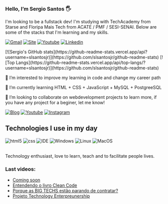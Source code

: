 ### Hello, I’m Sergio Santos 🖐️

I'm looking to be a fullstack dev! I'm studying with TechAcademy from Starse and Floripa Mais Tech from ACATE / PMF / SESI-SENAI. Below are some of the stacks that I'm learning and my skills.

[![Gmail](https://img.shields.io/badge/Gmail-D14836?style=for-the-badge&logo=gmail&logoColor=white)](mailto:slsantosjr@gmail.com)
[![Site](https://img.shields.io/badge/website-000000?style=for-the-badge&logo=About.me&logoColor=white)](https://www.lupaprojetos.com/)
[![Youtube](https://img.shields.io/badge/YouTube-FF0000?style=for-the-badge&logo=youtube&logoColor=white)](https://www.youtube.com/channel/UCmmRzr-5SlUQyTn4ly5QYEg)
[![Linkedin](https://img.shields.io/badge/LinkedIn-0077B5?style=for-the-badge&logo=linkedin&logoColor=white)](https://www.linkedin.com/in/slsantosjr/)

<div>
[![Sergio's GitHub stats](https://github-readme-stats.vercel.app/api?username=slsantosjr)](https://github.com/slsantosjr/github-readme-stats)
[![Top Langs](https://github-readme-stats.vercel.app/api/top-langs/?username=slsantosjr)](https://github.com/slsantosjr/github-readme-stats)
</div>

👀 I’m interested to improve my learning in code and change my career path

🌱 I’m currently learning HTML + CSS + JavaScript + MySQL + PostgreeSQL

💞️ I’m looking to collaborate on webdevelopment projects to learn more, if you have any project for a beginer, let me know!


[![Blog](https://img.shields.io/badge/Medium-12100E?style=for-the-badge&logo=medium&logoColor=white)](https://medium.com/@slsantosjr)
[![Youtube](https://img.shields.io/badge/YouTube-FF0000?style=for-the-badge&logo=youtube&logoColor=white)](https://www.youtube.com/channel/UCz3p8vPGabf6HEJSVzhMy6g)
[![Instagram](https://img.shields.io/badge/Instagram-E4405F?style=for-the-badge&logo=instagram&logoColor=white)](https://instagram.com/slsantosjr)

## Technologies I use in my day

<div style="display: inline_block">
  <img align="center" alt="html5" src="https://img.shields.io/badge/HTML5-E34F26?style=for-the-badge&logo=html5&logoColor=white" />
  <img align="center" alt="css" src="https://img.shields.io/badge/CSS3-1572B6?style=for-the-badge&logo=css3&logoColor=white" />
  <img align="center" alt="IDE" src="https://img.shields.io/badge/Visual_Studio_Code-0078D4?style=for-the-badge&logo=visual%20studio%20code&logoColor=white" />
  <img align="center" alt="Windows" src="https://img.shields.io/badge/Windows-0078D6?style=for-the-badge&logo=windows&logoColor=white" />
  <img align="center" alt="Linux" src="https://img.shields.io/badge/Linux-FCC624?style=for-the-badge&logo=linux&logoColor=black" />
  <img align="center" alt="MacOS" src="https://img.shields.io/badge/mac%20os-000000?style=for-the-badge&logo=apple&logoColor=white" />
</div><br/>

Technology enthusiast, love to learn, teach and to facilitate people lives.

### Last videos:
- [Coming soon](https://www.youtube.com/channel/UCmmRzr-5SlUQyTn4ly5QYEg)<br/>
- [Entendendo o livro Clean Code](https://www.youtube.com/watch?v=aEPn7VV45kU)<br/>
- [Porque as BIG TECHS estão parando de contratar?](https://www.youtube.com/watch?v=F6wJ8vYmeVE)<br/>
- [Projeto Technology Enterpreunership](https://www.youtube.com/watch?v=6RYIf4iXF1g)<br/>


